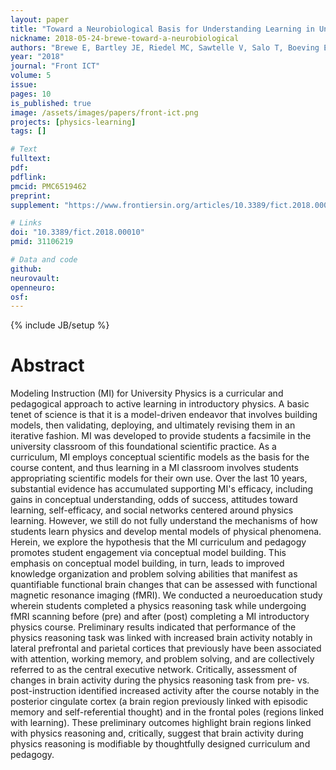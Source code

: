 ```yaml
---
layout: paper
title: "Toward a Neurobiological Basis for Understanding Learning in University Modeling Instruction Physics Courses"
nickname: 2018-05-24-brewe-toward-a-neurobiological
authors: "Brewe E, Bartley JE, Riedel MC, Sawtelle V, Salo T, Boeving ER, Bravo EI, Odean R, Nazareth A, Bottenhorn KL, Laird RW, Sutherland MT, Pruden SM, Laird AR"
year: "2018"
journal: "Front ICT"
volume: 5
issue:
pages: 10
is_published: true
image: /assets/images/papers/front-ict.png
projects: [physics-learning]
tags: []

# Text
fulltext:
pdf:
pdflink:
pmcid: PMC6519462
preprint:
supplement: "https://www.frontiersin.org/articles/10.3389/fict.2018.00010/full#supplementary-material"

# Links
doi: "10.3389/fict.2018.00010"
pmid: 31106219

# Data and code
github:
neurovault:
openneuro:
osf:
---
```

{% include JB/setup %}

# Abstract

Modeling Instruction (MI) for University Physics is a curricular and pedagogical approach to active learning in introductory physics. A basic tenet of science is that it is a model-driven endeavor that involves building models, then validating, deploying, and ultimately revising them in an iterative fashion. MI was developed to provide students a facsimile in the university classroom of this foundational scientific practice. As a curriculum, MI employs conceptual scientific models as the basis for the course content, and thus learning in a MI classroom involves students appropriating scientific models for their own use. Over the last 10 years, substantial evidence has accumulated supporting MI's efficacy, including gains in conceptual understanding, odds of success, attitudes toward learning, self-efficacy, and social networks centered around physics learning. However, we still do not fully understand the mechanisms of how students learn physics and develop mental models of physical phenomena. Herein, we explore the hypothesis that the MI curriculum and pedagogy promotes student engagement via conceptual model building. This emphasis on conceptual model building, in turn, leads to improved knowledge organization and problem solving abilities that manifest as quantifiable functional brain changes that can be assessed with functional magnetic resonance imaging (fMRI). We conducted a neuroeducation study wherein students completed a physics reasoning task while undergoing fMRI scanning before (pre) and after (post) completing a MI introductory physics course. Preliminary results indicated that performance of the physics reasoning task was linked with increased brain activity notably in lateral prefrontal and parietal cortices that previously have been associated with attention, working memory, and problem solving, and are collectively referred to as the central executive network. Critically, assessment of changes in brain activity during the physics reasoning task from pre- vs. post-instruction identified increased activity after the course notably in the posterior cingulate cortex (a brain region previously linked with episodic memory and self-referential thought) and in the frontal poles (regions linked with learning). These preliminary outcomes highlight brain regions linked with physics reasoning and, critically, suggest that brain activity during physics reasoning is modifiable by thoughtfully designed curriculum and pedagogy.
